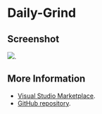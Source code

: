 # Daily-Grind



## Screenshot
![](https://raw.githubusercontent.com/gerane/VSCodeThemes/master/gerane.Theme-Daily-Grind/screenshot.png).


## More Information
* [Visual Studio Marketplace](https://marketplace.visualstudio.com/items/gerane.Theme-Daily-Grind).
* [GitHub repository](https://github.com/gerane/VSCodeThemes).
